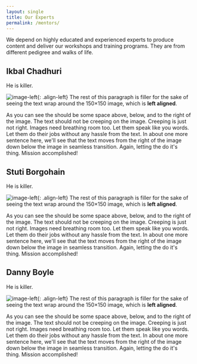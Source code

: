 ```yaml
---
layout: single
title: Our Experts
permalink: /mentors/
---
```


We depend on highly educated and experienced experts to produce content and deliver our workshops and training programs. They are from different pedigree and walks of life.

## Ikbal Chadhuri

He is killer.

![image-left](http://www.tutorialboard.net/wp-content/uploads/2009/03/facebook-icon-150x150.png){: .align-left} The rest of this paragraph is filler for the sake of seeing the text wrap around the 150×150 image, which is **left aligned**.

As you can see the should be some space above, below, and to the right of the image. The text should not be creeping on the image. Creeping is just not right. Images need breathing room too. Let them speak like you words. Let them do their jobs without any hassle from the text. In about one more sentence here, we'll see that the text moves from the right of the image down below the image in seamless transition. Again, letting the do it's thing. Mission accomplished!

## Stuti Borgohain

He is killer.

![image-left](http://www.tutorialboard.net/wp-content/uploads/2009/03/facebook-icon-150x150.png){: .align-left} The rest of this paragraph is filler for the sake of seeing the text wrap around the 150×150 image, which is **left aligned**.

As you can see the should be some space above, below, and to the right of the image. The text should not be creeping on the image. Creeping is just not right. Images need breathing room too. Let them speak like you words. Let them do their jobs without any hassle from the text. In about one more sentence here, we'll see that the text moves from the right of the image down below the image in seamless transition. Again, letting the do it's thing. Mission accomplished!

## Danny Boyle

He is killer.

![image-left](http://www.tutorialboard.net/wp-content/uploads/2009/03/facebook-icon-150x150.png){: .align-left} The rest of this paragraph is filler for the sake of seeing the text wrap around the 150×150 image, which is **left aligned**.

As you can see the should be some space above, below, and to the right of the image. The text should not be creeping on the image. Creeping is just not right. Images need breathing room too. Let them speak like you words. Let them do their jobs without any hassle from the text. In about one more sentence here, we'll see that the text moves from the right of the image down below the image in seamless transition. Again, letting the do it's thing. Mission accomplished!
